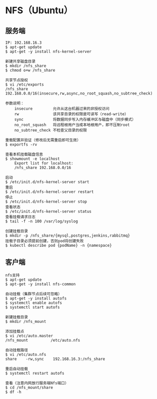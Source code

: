 # NFS（Ubuntu）

## 服务端
    IP: 192.168.16.3
	$ apt-get update
	$ apt-get -y install nfs-kernel-server
    
    新建共享磁盘目录
    $ mkdir /nfs_share
    $ chmod o+w /nfs_share

```
共享节点授权 
$ vi /etc/exports
/nfs_share 192.168.0.0/16(insecure,rw,async,no_root_squash,no_subtree_check)

参数说明：
	insecure         允许从这台机器过来的非授权访问
	rw               该共享目录的权限是可读写（read-write）
	sync             将数据同步写入内存缓冲区与磁盘中（同步模式）
	no_root_squash   将远程根用户当成本地根用户，即不压制root
	no_subtree_check 不检查父目录的权限
```

    重载配置并验证（修改后无需重启即可生效）
    $ exportfs -rv

    查看本机挂载磁盘信息
    $ showmount -e localhost
        Export list for localhost:
		/nfs_share 192.168.0.0/16
 
    启动
    $ /etc/init.d/nfs-kernel-server start
    重启
    $ /etc/init.d/nfs-kernel-server restart
    停止
    $ /etc/init.d/nfs-kernel-server stop
    查看状态
    $ /etc/init.d/nfs-kernel-server status
    查看挂载请求日志
    $ tail -f -n 100 /var/log/syslog
    
    创建挂载目录
    $ mkdir -p /nfs_share/{mysql,postgres,jenkins,rabbitmq}
    挂载子目录必须提前创建，否则pod将创建失败
    $ kubectl describe pod {podName} -n {namespace}

## 客户端
    nfs支持
	$ apt-get update
	$ apt-get -y install nfs-common

    自动挂载（集群节点后续可忽略）
    $ apt-get -y install autofs
    $ systemctl enable autofs
    $ systemctl start autofs
    
    新建挂载目录
    $ mkdir /nfs_mount

```
添加挂载点
$ vi /etc/auto.master
/nfs_mount          /etc/auto.nfs
```
    
```
自动挂载路径
$ vi /etc/auto.nfs
share    -rw,sync    192.168.16.3:/nfs_share
```

    重启自动挂载
    $ systemctl restart autofs

    查看（注意内网放行服务端Nfs端口）
    $ cd /nfs_mount/share
    $ df -h